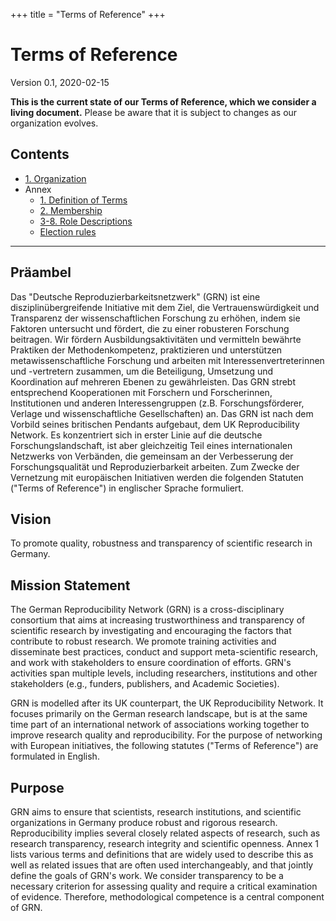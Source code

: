 +++
title = "Terms of Reference"
+++

# Terms of Reference

Version 0.1, 2020-02-15

<div class="alert alert-warning" role="alert">
  <strong>This is the current state of our Terms of Reference, which we consider a living document.</strong> Please be aware that it is subject to changes as our organization evolves.
</div>

## Contents

* [1. Organization](./1-organization/)
* Annex
  * [1. Definition of Terms](./annex/1-definititions/)
  * [2. Membership](./annex/2-membership/)
  * [3-8. Role Descriptions](./annex/3-roles/)
  * [Election rules](./annex/electionrules/)

----

Präambel
--------

Das "Deutsche Reproduzierbarkeitsnetzwerk" (GRN) ist eine
disziplinübergreifende Initiative mit dem Ziel, die
Vertrauenswürdigkeit und Transparenz der wissenschaftlichen Forschung zu
erhöhen, indem sie Faktoren untersucht und fördert, die zu einer
robusteren Forschung beitragen. Wir fördern Ausbildungsaktivitäten und
vermitteln bewährte Praktiken der Methodenkompetenz, praktizieren und
unterstützen metawissenschaftliche Forschung und arbeiten mit
Interessenvertreterinnen und -vertretern zusammen, um die Beteiligung,
Umsetzung und Koordination auf mehreren Ebenen zu gewährleisten. Das GRN
strebt entsprechend Kooperationen mit Forschern und Forscherinnen,
Institutionen und anderen Interessengruppen (z.B. Forschungsförderer,
Verlage und wissenschaftliche Gesellschaften) an.
Das GRN ist nach dem Vorbild seines britischen Pendants aufgebaut, dem UK
Reproducibility Network. Es konzentriert sich in erster Linie auf die
deutsche Forschungslandschaft, ist aber gleichzeitig Teil eines
internationalen Netzwerks von Verbänden, die gemeinsam an der
Verbesserung der Forschungsqualität und Reproduzierbarkeit arbeiten. Zum
Zwecke der Vernetzung mit europäischen Initiativen werden die folgenden
Statuten (\"Terms of Reference\") in englischer Sprache formuliert.

Vision
------

To promote quality, robustness and transparency of scientific research
in Germany.

Mission Statement
-----------------

The German Reproducibility Network (GRN) is a cross-disciplinary
consortium that aims at increasing trustworthiness and transparency of
scientific research by investigating and encouraging the factors that
contribute to robust research. We promote training activities and
disseminate best practices, conduct and support meta-scientific
research, and work with stakeholders to ensure coordination of efforts.
GRN's activities span multiple levels, including researchers,
institutions and other stakeholders (e.g., funders, publishers, and
Academic Societies).

GRN is modelled after its UK counterpart, the UK Reproducibility
Network. It focuses primarily on the German research landscape, but is
at the same time part of an international network of associations
working together to improve research quality and reproducibility. For
the purpose of networking with European initiatives, the following
statutes (\"Terms of Reference\") are formulated in English.

Purpose
-------

GRN aims to ensure that scientists, research institutions, and
scientific organizations in Germany produce robust and rigorous
research. Reproducibility implies several closely related aspects of
research, such as research transparency, research integrity and
scientific openness. Annex 1 lists various terms and definitions that
are widely used to describe this as well as related issues that are
often used interchangeably, and that jointly define the goals of GRN's
work. We consider transparency to be a necessary criterion for assessing
quality and require a critical examination of evidence. Therefore,
methodological competence is a central component of GRN.